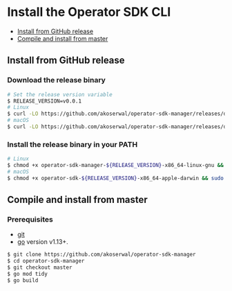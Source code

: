 # Install the Operator SDK CLI

- [Install from GitHub release](#install-from-github-release)
- [Compile and install from master](#compile-and-install-from-master)


## Install from GitHub release

### Download the release binary

```sh
# Set the release version variable
$ RELEASE_VERSION=v0.0.1
# Linux
$ curl -LO https://github.com/akoserwal/operator-sdk-manager/releases/download/${RELEASE_VERSION}/operator-sdk-manager-${RELEASE_VERSION}-x86_64-linux-gnu
# macOS
$ curl -LO https://github.com/akoserwal/operator-sdk-manager/releases/download/${RELEASE_VERSION}/operator-sdk-manager-${RELEASE_VERSION}-x86_64-apple-darwin
```

### Install the release binary in your PATH

```sh
# Linux
$ chmod +x operator-sdk-manager-${RELEASE_VERSION}-x86_64-linux-gnu && sudo mkdir -p /usr/local/bin/ && sudo cp operator-sdk-manager-${RELEASE_VERSION}-x86_64-linux-gnu /usr/local/bin/operator-sdk-manager && rm operator-sdk-manager-${RELEASE_VERSION}-x86_64-linux-gnu
# macOS
$ chmod +x operator-sdk-${RELEASE_VERSION}-x86_64-apple-darwin && sudo mkdir -p /usr/local/bin/ && sudo cp operator-sdk-manager-${RELEASE_VERSION}-x86_64-apple-darwin /usr/local/bin/operator-sdk-manager && rm operator-sdk-manager-${RELEASE_VERSION}-x86_64-apple-darwin
```

## Compile and install from master

### Prerequisites

- [git][git_tool]
- [go][go_tool] version v1.13+.

```sh
$ git clone https://github.com/akoserwal/operator-sdk-manager
$ cd operator-sdk-manager
$ git checkout master
$ go mod tidy
$ go build
```
[git_tool]:https://git-scm.com/downloads
[go_tool]:https://golang.org/dl/
